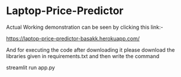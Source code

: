 # Laptop-Price-Predictor

Actual Working demonstration can be seen by clicking this link:-

https://laptop-price-predictor-basakk.herokuapp.com/

And for executing the code after downloading it please download the libraries given in requirements.txt and then write the command

streamlit run app.py
